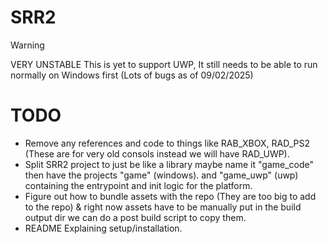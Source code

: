 # SRR2

> [!WARNING]  
> VERY UNSTABLE
> This is yet to support UWP, It still needs to be able to run normally on Windows first (Lots of bugs as of 09/02/2025)

# TODO
- Remove any references and code to things like RAB_XBOX, RAD_PS2 (These are for very old consols instead we will have RAD_UWP).
- Split SRR2 project to just be like a library maybe name it "game_code" then have the projects "game" (windows). and "game_uwp" (uwp) containing the entrypoint and init logic for the platform.
- Figure out how to bundle assets with the repo (They are too big to add to the repo) & right now assets have to be manually put in the build output dir we can do a post build script to copy them.
- README Explaining setup/installation.